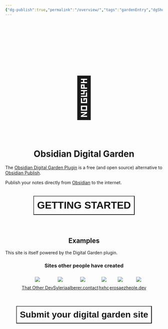 ```yaml
---
{"dg-publish":true,"permalink":"/overview/","tags":"gardenEntry","dgShowInlineTitle":false}
---
```




<h1 style="font-size: 128px">🏡</h1>

# Obsidian Digital Garden

The  [Obsidian Digital Garden Plugin](https://github.com/oleeskild/obsidian-digital-garden) is a free (and open source) alternative to [Obsidian Publish](https://obsidian.md/publish). 

Publish your notes directly from [Obsidian](https://obsidian.md/) to the internet.  

<div style="display: flex; justify-content: center; cursor: pointer;">
	<a href="/getting-started/01-getting-started/">
		<button style=" font-size: 32px; padding: 10px; height: fit-content; margin-top: 20px; margin-bottom: 40px; background: var(--text-accent); font-weight: 600; color: var(--text-on-accent); cursor: pointer;">
			GETTING STARTED
		</button>
	</a>
</div>


## Examples
This site is itself powered by the Digital Garden plugin. 

### Sites other people have created

<div style="display: flex; flex-wrap: wrap; align-items: center; justify-content: center;">
	<div style="display: flex; flex-direction: column; justify-content: center;align-items:center;">
		<img style="padding: 10px" src="https://res.cloudinary.com/dix4ngy25/image/upload/c_scale,r_8,w_300/v1668068263/dgdocs/CleanShot_2022-11-10_at_09.17.28_2x.png"/>
		<a href="https://notes.thatother.dev/">That Other Dev</a>
	</div>
	<div style="display: flex; flex-direction: column; justify-content: center;align-items: center">
		<img style="padding: 10px" src="https://res.cloudinary.com/dix4ngy25/image/upload/c_scale,r_8,w_300/v1668068103/dgdocs/CleanShot_2022-11-10_at_09.14.47_2x.png"/>
		<a href="https://syleria.netlify.app/">Syleria</a>
	</div>
	<div style="display: flex; flex-direction: column; justify-content: center;align-items:center;">
		<img style="padding: 10px" src="https://res.cloudinary.com/dix4ngy25/image/upload/c_scale,r_8,w_300/v1668068422/dgdocs/CleanShot_2022-11-10_at_09.20.10_2x.png"/>
		<a href="https://alberer.contact">alberer.contact</a>
	</div>
	<div style="display: flex; flex-direction: column; justify-content: center;align-items:center;">
		<img style="padding: 10px" src="https://res.cloudinary.com/dix4ngy25/image/upload/c_scale,r_8,w_300/v1668068358/dgdocs/CleanShot_2022-11-10_at_09.19.06_2x.png"/>
		<a href="https://notes.hxhc.xyz/">hxhc</a>
	</div>
	<div style="display: flex; flex-direction: column; justify-content: center;align-items:center;">
		<img style="padding: 10px" src="https://res.cloudinary.com/dix4ngy25/image/upload/c_scale,r_8,w_300/v1668068469/dgdocs/CleanShot_2022-11-10_at_09.20.54_2x.png"/>
		<a href="https://erosaezhe.netlify.app/">erosaezhe</a>
	</div>
	<div style="display: flex; flex-direction: column; justify-content: center;align-items:center;">
		<img style="padding: 10px" src="https://res.cloudinary.com/dix4ngy25/image/upload/c_scale,r_8,w_300/v1668068544/dgdocs/CleanShot_2022-11-10_at_09.21.44_2x.png"/>
		<a href="https://notes.ole.dev/">ole.dev</a>
	</div>
</div>


<div style="display: flex; justify-content: center; cursor: pointer;">
	<a href="https://github.com/oleeskild/obsidian-digital-garden/issues/55" target="_blank">
		<button style=" font-size: 28px; padding: 10px; height: fit-content; margin-top: 50px; background: var(--text-accent); font-weight: 600; color: var(--text-on-accent); cursor: pointer; ">
			Submit your digital garden site
		</button>
	</a>
</div>


<style>
h1, h2, h3, h4, h5,  h6, .content {
	text-align: center;
}
@media(max-width:1490px){
	.sidebar {
		margin: auto;
		margin-top: 50px;
	}
}
</style>